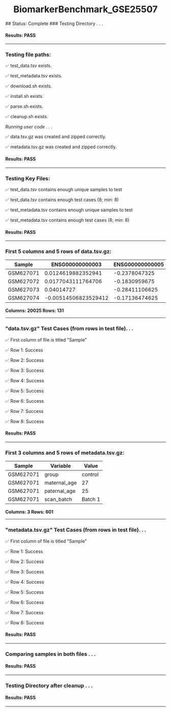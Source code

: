 <h1><center>BiomarkerBenchmark_GSE25507</center></h1>
## Status: Complete
### Testing Directory . . .

#### Results: PASS
---
### Testing file paths:

&#9989;	test_data.tsv exists.

&#9989;	test_metadata.tsv exists.

&#9989;	download.sh exists.

&#9989;	install.sh exists.

&#9989;	parse.sh exists.

&#9989;	cleanup.sh exists.

*Running user code . . .*

&#9989;	data.tsv.gz was created and zipped correctly.

&#9989;	metadata.tsv.gz was created and zipped correctly.

#### Results: PASS
---
### Testing Key Files:

&#9989;	test_data.tsv contains enough unique samples to test

&#9989;	test_data.tsv contains enough test cases (8; min: 8)

&#9989;	test_metadata.tsv contains enough unique samples to test

&#9989;	test_metadata.tsv contains enough test cases (8; min: 8)

#### Results: PASS
---

### First 5 columns and 5 rows of data.tsv.gz:

|	Sample	|	ENSG00000000003	|	ENSG00000000005	|	ENSG00000000419	|	ENSG00000000457	|
|	---	|	---	|	---	|	---	|	---	|
|	GSM627071	|	0.0124619882352941	|	-0.2378047325	|	2.12754713555556	|	0.84312828625	|
|	GSM627072	|	0.0177043111764706	|	-0.1830959675	|	2.19547797333333	|	0.8633679640625	|
|	GSM627073	|	0.04014727	|	-0.28411106625	|	2.21887998777778	|	0.935401585	|
|	GSM627074	|	-0.00514506823529412	|	-0.17136474625	|	2.25732425888889	|	0.68994002875	|

**Columns: 20025 Rows: 131**

---
### "data.tsv.gz" Test Cases (from rows in test file). . .

&#9989;	First column of file is titled "Sample"

&#9989;	Row 1: Success

&#9989;	Row 2: Success

&#9989;	Row 3: Success

&#9989;	Row 4: Success

&#9989;	Row 5: Success

&#9989;	Row 6: Success

&#9989;	Row 7: Success

&#9989;	Row 8: Success

#### Results: PASS
---
### First 3 columns and 5 rows of metadata.tsv.gz:

|	Sample	|	Variable	|	Value	|
|	---	|	---	|	---	|
|	GSM627071	|	group	|	control	|
|	GSM627071	|	maternal_age	|	27	|
|	GSM627071	|	paternal_age	|	25	|
|	GSM627071	|	scan_batch	|	Batch 1	|

**Columns: 3 Rows: 601**

---
### "metadata.tsv.gz" Test Cases (from rows in test file). . .

&#9989;	First column of file is titled "Sample"

&#9989;	Row 1: Success

&#9989;	Row 2: Success

&#9989;	Row 3: Success

&#9989;	Row 4: Success

&#9989;	Row 5: Success

&#9989;	Row 6: Success

&#9989;	Row 7: Success

&#9989;	Row 8: Success

#### Results: PASS
---
### Comparing samples in both files . . .

#### Results: PASS

---
### Testing Directory after cleanup . . .

#### Results: PASS
---
